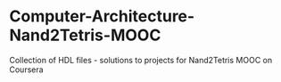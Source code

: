 # Computer-Architecture-Nand2Tetris-MOOC
Collection of HDL files - solutions to projects for Nand2Tetris MOOC on Coursera
